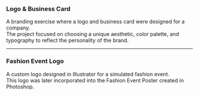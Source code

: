 ### Logo & Business Card 
A branding exercise where a logo and business card were designed for a company.  
The project focused on choosing a unique aesthetic, color palette, and typography to reflect the personality of the brand.  

---

### Fashion Event Logo
A custom logo designed in Illustrator for a simulated fashion event.  
This logo was later incorporated into the Fashion Event Poster created in Photoshop.
